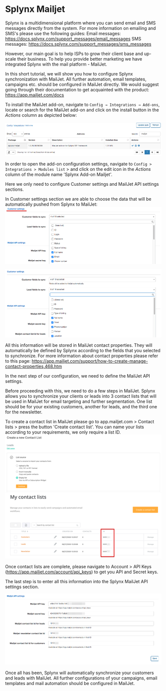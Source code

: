 Splynx Mailjet
===========


Splynx is a multidimensional platform where you can send email and SMS messages directly from the system. For more information on emailing and SMS's please use the following guides:
Email messages: https://docs.splynx.com/support_messages/email_messages
SMS messages: https://docs.splynx.com/support_messages/sms_messages

However, our main goal is to help ISPs to grow their client base and up-scale their business. To help you provide better marketing we have integrated Splynx with the mail platform - MailJet.

In this short tutorial, we will show you how to configure Splynx synchronization with MailJet. All further automation, email templates, campaigns etc. should be configured in MailJet directly. We would suggest going through their documentation to get acquainted with the product: https://app.mailjet.com/docs

To install the MailJet add-on, navigate to  `Config → Integrations → Add-ons`, locate or search for the MailJet add-on and click on the install button in the *Actions* column as depicted below:


![Install](install_mailjet.png)

In order to open the add-on configuration settings, navigate to `Config > Integrations > Modules list` > and click on the edit icon in the *Actions* column of the module name 'Splynx Add-on Mailjet'.

Here we only need to configure Customer settings and MailJet API settings sections.

In Customer settings section we are able to choose the data that will be automatically pushed from Splynx to MailJet:
![Sync](customer_sync_fields.png)

![Lead](lead_sync_fields.png)

All this information will be stored in MailJet contact properties. They will automatically be defined by Splynx according to the fields that you selected to synchronize. For more information about contact properties please refer to this page: https://app.mailjet.com/support/how-to-create-manage-contact-properties,468.htm

In the next step of our configuration, we need to define the MailJet API settings.

Before proceeding with this, we need to do a few steps in MailJet. Splynx allows you to synchronize your clients or leads into 3 contact lists that will be used in MailJet for email targeting and further segmentation. One list should be for your existing customers, another for leads, and the third one for the newsletter.


To create a contact list in MailJet please go to app.mailjet.com > Contact lists > press the button 'Create contact list'. You can name your lists according to your requirements, we only require a list ID.
![contact](create_contact_list.png)
![contact](mailjet_contact_lists.png)

Once contact lists are complete, please navigate to Account > API Keys (https://app.mailjet.com/account/api_keys) to get you API and Secret keys.

The last step is to enter all this information into the Splynx MailJet API settings section.

![Settings](mailjet_api_settings.png)

Once all has been, Splynx will automatically synchronize your customers and leads with MailJet. All further configurations of your campaigns, email templates and mail automation should be configured in MailJet.
